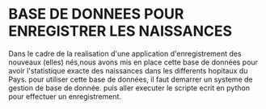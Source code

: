 # BASE DE DONNEES POUR ENREGISTRER LES NAISSANCES
Dans le cadre de la realisation d'une application d'enregistrement des nouveaux (elles) nés,nous avons mis en place cette base de données pour avoir l'statistique exacte des naissances dans les differents hopitaux du Pays.
pour utiliser cette base de données, il faut demarrer un systeme de gestion de base de donnée.
puis aller executer le scripte ecrit en python pour effectuer un enregistrement.